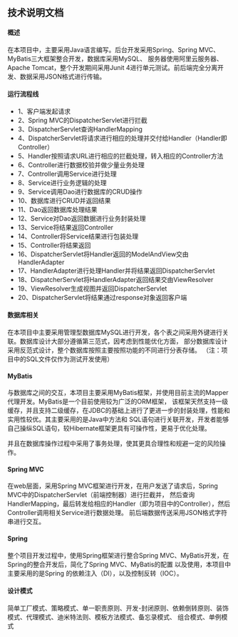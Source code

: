 

## 技术说明文档

#### 概述

在本项目中，主要采用Java语言编写。后台开发采用Spring、Spring MVC、MyBatis三大框架整合开发，数据库采用MySQL、
服务器使用阿里云服务器、Apache Tomcat，整个开发期间采用Junit 4进行单元测试。前后端完全分离开发、数据采用JSON格式进行传输。

#### 运行流程线

- 1、客户端发起请求
- 2、Spring MVC的DispatcherServlet进行拦截
- 3、DispatcherServlet查询HandlerMapping
- 4、DispatcherServlet将请求进行相应的处理并交付给Handler（Handler即Controller）
- 5、Handler按照请求URL进行相应的拦截处理，转入相应的Controller方法
- 6、Controller进行数据校验并做少量业务处理
- 7、Controller调用Service进行处理
- 8、Service进行业务逻辑的处理
- 9、Service调用Dao进行数据库的CRUD操作
- 10、数据库进行CRUD并返回结果
- 11、Dao返回数据库处理结果
- 12、Service对Dao返回数据进行业务封装处理
- 13、Service将结果返回Controller
- 14、Controller将Service结果进行包装处理
- 15、Controller将结果返回
- 16、DispatcherServlet将Handler返回的ModelAndView交由HandlerAdapter
- 17、HandlerAdapter进行处理Handler并将结果返回DispatcherServlet
- 18、DispatcherServlet将HandlerAdapter返回结果交由ViewResolver
- 19、ViewResolver生成视图并返回DispatcherServlet
- 20、DispatcherServlet将结果通过response对象返回客户端


#### 数据库相关

在本项目中主要采用管理型数据库MySQL进行开发，各个表之间采用外键进行关联。数据库设计大部分遵循第三范式，因考虑到性能优化方面，
部分数据库设计采用反范式设计，整个数据库按照主要按照功能的不同进行分表存储。
（注：项目中的SQL文件仅作为测试开发使用）

#### MyBatis

与数据库之间的交互，本项目主要采用MyBatis框架，并使用目前主流的Mapper代理开发。MyBatis是一个目前使用较为广泛的ORM框架，
该框架天然支持一级缓存，并且支持二级缓存，在JDBC的基础上进行了更进一步的封装处理，性能和实用性较优。其主要采用的是Java中方法和
SQL语句进行关联开发，开发者能够自己操纵SQL语句，较Hibernate框架更具有可操作性，更易于优化处理。

并且在数据库操作过程中采用了事务处理，使其更具合理性和规避一定的风险操作。

#### Spring MVC

在web层面，采用Spring MVC框架进行开发，在用户发送了请求后，Spring MVC中的DispatcherServlet（前端控制器）进行拦截并，
然后查询HandlerMapping，最后转发给相应的Handler（即为项目中的Controller），然后Controller调用相关Service进行数据处理。
前后端数据传送采用JSON格式字符串进行交互。

#### Spring

整个项目开发过程中，使用Spring框架进行整合Spring MVC、MyBatis开发，在Spring的整合开发后，简化了Spring MVC、MyBatis的配置
以及使用，本项目中主要采用的是Spring 的依赖注入（DI），以及控制反转（IOC）。

#### 设计模式

简单工厂模式、策略模式、单一职责原则、开发-封闭原则、依赖倒转原则、装饰模式、代理模式、迪米特法则、模板方法模式、备忘录模式、
组合模式、单例模式


